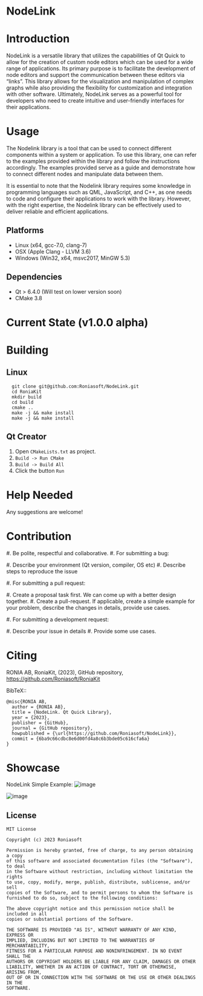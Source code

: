 # NodeLink

Introduction
============

NodeLink is a versatile library that utilizes the capabilities of Qt Quick to allow for the creation of custom node editors which can be used for a wide range of applications. Its primary purpose is to facilitate the development of node editors and support the communication between these editors via “links”. This library allows for the visualization and manipulation of complex graphs while also providing the flexibility for customization and integration with other software. Ultimately, NodeLink serves as a powerful tool for developers who need to create intuitive and user-friendly interfaces for their applications. 


Usage
=============

The Nodelink library is a tool that can be used to connect different components within a system or application. To use this library, one can refer to the examples provided within the library and follow the instructions accordingly. The examples provided serve as a guide and demonstrate how to connect different nodes and manipulate data between them.

It is essential to note that the Nodelink library requires some knowledge in programming languages such as QML, JavaScript, and C++, as one needs to code and configure their applications to work with the library. However, with the right expertise, the Nodelink library can be effectively used to deliver reliable and efficient applications.

Platforms
---------

* Linux (x64, gcc-7.0, clang-7)
* OSX (Apple Clang - LLVM 3.6)
* Windows (Win32, x64, msvc2017, MinGW 5.3)

Dependencies
------------

* Qt > 6.4.0 (Will test on lower version soon)
* CMake 3.8


Current State (v1.0.0 alpha)
==================


Building
========

Linux
-----
```
  git clone git@github.com:Roniasoft/NodeLink.git
  cd RoniaKit
  mkdir build
  cd build
  cmake ..
  make -j && make install
  make -j && make install
```

Qt Creator
----------

1. Open `CMakeLists.txt` as project.
2. `Build -> Run CMake`
3. `Build -> Build All`
4. Click the button `Run`

Help Needed
===========

Any suggestions are welcome!

Contribution
============

#. Be polite, respectful and collaborative.
#. For submitting a bug:

   #. Describe your environment (Qt version, compiler, OS etc)
   #. Describe steps to reproduce the issue

#. For submitting a pull request:

   #. Create a proposal task first. We can come up with a better design together.
   #. Create a pull-request. If applicable, create a simple example for your
      problem, describe the changes in details, provide use cases.

#. For submitting a development request:

   #. Describe your issue in details
   #. Provide some use cases.

Citing
======

RONIA AB, RoniaKit, (2023), GitHub repository, https://github.com/Roniasoft/RoniaKit

BibTeX::

    @misc{RONIA AB,
      author = {RONIA AB},
      title = {NodeLink. Qt Quick Library},
      year = {2023},
      publisher = {GitHub},
      journal = {GitHub repository},
      howpublished = {\url{https://github.com/Roniasoft/NodeLink}},
      commit = {6ba9c66cdbc8e6d00fd4a8c6b3bde05c616cfa6a}
    }
 
 
 Showcase
========

NodeLink Simple Example:
![image](https://user-images.githubusercontent.com/50166193/233803383-537335a5-d35d-4cfe-945b-6d048ff5950f.png)

![image](https://user-images.githubusercontent.com/50166193/233803535-45abd705-0ada-4283-ac87-715060bdcd2f.png)



  
## License

```text
MIT License

Copyright (c) 2023 Roniasoft

Permission is hereby granted, free of charge, to any person obtaining a copy
of this software and associated documentation files (the "Software"), to deal
in the Software without restriction, including without limitation the rights
to use, copy, modify, merge, publish, distribute, sublicense, and/or sell
copies of the Software, and to permit persons to whom the Software is
furnished to do so, subject to the following conditions:

The above copyright notice and this permission notice shall be included in all
copies or substantial portions of the Software.

THE SOFTWARE IS PROVIDED "AS IS", WITHOUT WARRANTY OF ANY KIND, EXPRESS OR
IMPLIED, INCLUDING BUT NOT LIMITED TO THE WARRANTIES OF MERCHANTABILITY,
FITNESS FOR A PARTICULAR PURPOSE AND NONINFRINGEMENT. IN NO EVENT SHALL THE
AUTHORS OR COPYRIGHT HOLDERS BE LIABLE FOR ANY CLAIM, DAMAGES OR OTHER
LIABILITY, WHETHER IN AN ACTION OF CONTRACT, TORT OR OTHERWISE, ARISING FROM,
OUT OF OR IN CONNECTION WITH THE SOFTWARE OR THE USE OR OTHER DEALINGS IN THE
SOFTWARE.
